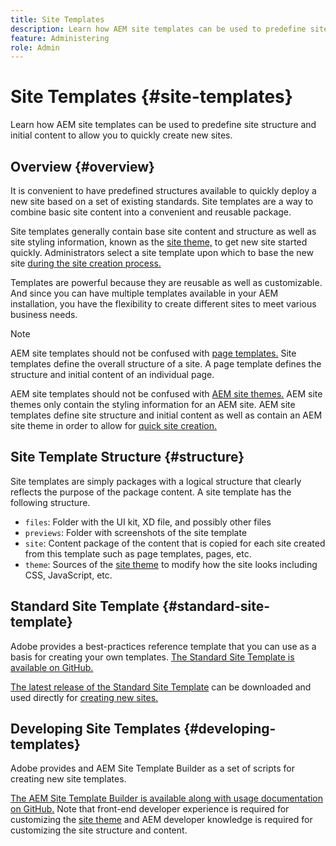 ```yaml
---
title: Site Templates
description: Learn how AEM site templates can be used to predefine site structure and initial content to allow you to quickly create new sites.
feature: Administering
role: Admin
---
```


# Site Templates {#site-templates}

Learn how AEM site templates can be used to predefine site structure and initial content to allow you to quickly create new sites.

## Overview {#overview}

It is convenient to have predefined structures available to quickly deploy a new site based on a set of existing standards. Site templates are a way to combine basic site content into a convenient and reusable package.

Site templates generally contain base site content and structure as well as site styling information, known as the [site theme,](site-themes.md) to get new site started quickly. Administrators select a site template upon which to base the new site [during the site creation process.](create-site.md)

Templates are powerful because they are reusable as well as customizable. And since you can have multiple templates available in your AEM installation, you have the flexibility to create different sites to meet various business needs.

>[!NOTE]
>
>AEM site templates should not be confused with [page templates.](/help/sites-cloud/authoring/features/templates.md) Site templates define the overall structure of a site. A page template defines the structure and initial content of an individual page.
>
>AEM site templates should not be confused with [AEM site themes.](site-themes.md) AEM site themes only contain the styling information for an AEM site. AEM site templates define site structure and initial content as well as contain an AEM site theme in order to allow for [quick site creation.](create-site.md)

## Site Template Structure {#structure}

Site templates are simply packages with a logical structure that clearly reflects the purpose of the package content. A site template has the following structure.

* `files`: Folder with the UI kit, XD file, and possibly other files
* `previews`: Folder with screenshots of the site template
* `site`: Content package of the content that is copied for each site created from this template such as page templates, pages, etc.
* `theme`: Sources of the [site theme](site-themes.md) to modify how the site looks including CSS, JavaScript, etc.

## Standard Site Template {#standard-site-template}

Adobe provides a best-practices reference template that you can use as a basis for creating your own templates. [The Standard Site Template is available on GitHub.](https://github.com/adobe/aem-site-template-standard)

[The latest release of the Standard Site Template](https://github.com/adobe/aem-site-template-standard/releases) can be downloaded and used directly for [creating new sites.](create-site.md)

## Developing Site Templates {#developing-templates}

Adobe provides and AEM Site Template Builder as a set of scripts for creating new site templates.

[The AEM Site Template Builder is available along with usage documentation on GitHub.](https://github.com/adobe/aem-site-template-builder) Note that front-end developer experience is required for customizing the [site theme](site-themes.md) and AEM developer knowledge is required for customizing the site structure and content.
